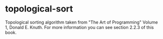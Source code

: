 # topological-sort
Topological sorting algorithm taken from "The Art of Programming" Volume 1, Donald E. Knuth. For more information you can see section 2.2.3 of this book.
